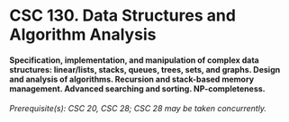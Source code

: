 # CSC 130. Data Structures and Algorithm Analysis

#### Specification, implementation, and manipulation of complex data structures: linear/lists, stacks, queues, trees, sets, and graphs. Design and analysis of algorithms. Recursion and stack-based memory management. Advanced searching and sorting. NP-completeness. 

*Prerequisite(s): CSC 20, CSC 28; CSC 28 may be taken concurrently.*
